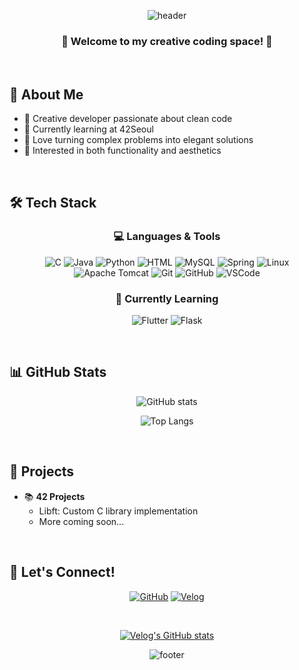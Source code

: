<div align="center">
  
  ![header](https://capsule-render.vercel.app/api?type=waving&color=gradient&height=250&section=header&text=Che%20eun%20&fontSize=70&animation=fadeIn&fontAlignY=38&desc=Creative%20Developer%20✨&descAlignY=58&descAlign=62)

### 🌸 Welcome to my creative coding space! 🌸

</div>

<br>

## 💫 About Me
- 🎀 Creative developer passionate about clean code
- 🌱 Currently learning at 42Seoul
- 💝 Love turning complex problems into elegant solutions
- 🎨 Interested in both functionality and aesthetics

<br>

## 🛠 Tech Stack 

<div align="center">
  
  ### 💻 Languages & Tools
  ![C](https://noticon-static.tammolo.com/dgggcrkxq/image/upload/v1566913457/noticon/eh4d0dnic4n1neth3fui.png)
  ![Java](https://noticon-static.tammolo.com/dgggcrkxq/image/upload/v1566914173/noticon/kxnxhg1cqg42dcxk4lex.png)
  ![Python](https://noticon-static.tammolo.com/dgggcrkxq/image/upload/v1566914173/noticon/zxvggzkz5lmxhwgrwssc.png)
  ![HTML](https://noticon-static.tammolo.com/dgggcrkxq/image/upload/v1566914173/noticon/qgdiv5ctkcneujidjuw1.png)
  ![MySQL](https://noticon-static.tammolo.com/dgggcrkxq/image/upload/v1566914173/noticon/gjqeaoktt0zlqpfewalm.png)
  ![Spring](https://noticon-static.tammolo.com/dgggcrkxq/image/upload/v1566914173/noticon/kh7kxsqd5y7pi0qrz7nx.png)
  ![Linux](https://noticon-static.tammolo.com/dgggcrkxq/image/upload/v1566914173/noticon/zadtxqqv5gm3RHE7WpKw.png)
  ![Apache Tomcat](https://noticon-static.tammolo.com/dgggcrkxq/image/upload/v1566914173/noticon/puvjgd8vqjf5kjzxkz8h.png)
  ![Git](https://noticon-static.tammolo.com/dgggcrkxq/image/upload/v1566913457/noticon/xf9bevlhmghc1bhi0f0l.png)
  ![GitHub](https://noticon-static.tammolo.com/dgggcrkxq/image/upload/v1567008394/noticon/m4oad4rbf65fjszx0did.png)
  ![VSCode](https://noticon-static.tammolo.com/dgggcrkxq/image/upload/v1566915837/noticon/pdl5qhkqxk5mnxgrmcgm.png)
  
  ### 🌈 Currently Learning
  ![Flutter](https://noticon-static.tammolo.com/dgggcrkxq/image/upload/v1566914173/noticon/yqkpq3zqcmwtjmzgxztz.png)
  ![Flask](https://noticon-static.tammolo.com/dgggcrkxq/image/upload/v1566914173/noticon/puvjgd8vqjf5kjzxkz8h.png)

</div>

<br>

## 📊 GitHub Stats

<div align="center">
  
  ![GitHub stats](https://github-readme-stats.vercel.app/api?username=cheringring&show_icons=true&theme=omni)
  
  ![Top Langs](https://github-readme-stats.vercel.app/api/top-langs/?username=cheringring&layout=compact&theme=omni)
  
</div>

<br>

## 🌟 Projects
- 📚 **42 Projects**
  - Libft: Custom C library implementation
  - More coming soon...

<br>

## 🤝 Let's Connect!

<div align="center">
  
  [![GitHub](https://noticon-static.tammolo.com/dgggcrkxq/image/upload/v1567008394/noticon/m4oad4rbf65fjszx0did.png)](https://github.com/cheringring)
  [![Velog](https://noticon-static.tammolo.com/dgggcrkxq/image/upload/v1566919539/noticon/j2h9ud10ssbihscfhqws.png)](https://velog.io/@cheringring/posts)
  
  <br>
  
  [![Velog's GitHub stats](https://velog-readme-stats.vercel.app/api/badge?name=cheringring)](https://velog.io/@cheringring/posts) 
  
</div>

<div align="center">
  
  ![footer](https://capsule-render.vercel.app/api?type=waving&color=gradient&height=150&section=footer)
  
</div>
